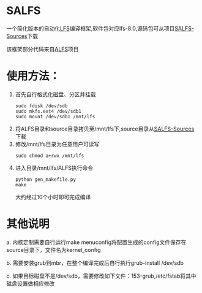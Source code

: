 # SALFS
一个简化版本的自动化[LFS](http://www.linuxfromscratch.org/lfs/)编译框架,软件包对应lfs-8.0,源码包可从项目[SALFS-Sources](https://github.com/abelQJ/SALFS-Sources)下载

该框架部分代码来自[ALFS](http://www.linuxfromscratch.org/alfs/)项目

# 使用方法：
1. 首先自行格式化磁盘、分区并挂载
   ```
   sudo fdisk /dev/sdb
   sudo mkfs.ext4 /dev/sdb1
   sudo mount /dev/sdb1 /mnt/lfs
   ```
2. 将ALFS目录和source目录拷贝至/mnt/lfs下,source目录从[SALFS-Sources](https://github.com/abelQJ/SALFS-Sources)下载
3. 修改/mnt/lfs目录为任意用户可读写
   ```
   sudo chmod a+rwx /mnt/lfs
   ```
4. 进入目录/mnt/lfs/ALFS执行命令
   ```
   python gen_makefile.py
   make
   ```
   大约经过10个小时即可完成编译
   
# 其他说明

a. 内核定制需要自行运行make menuconfig将配置生成的config文件保存在source目录下，文件名为kernel_config

b. 需要安装grub到mbr，在整个编译完成后自行执行grub-install /dev/sdb

c. 如果目标磁盘不是/dev/sdb，需要修改如下文件：153-grub,/etc/fstab将其中磁盘设置做相应修改

  

   

   
